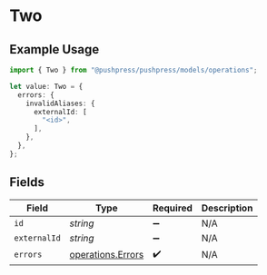 # Two

## Example Usage

```typescript
import { Two } from "@pushpress/pushpress/models/operations";

let value: Two = {
  errors: {
    invalidAliases: {
      externalId: [
        "<id>",
      ],
    },
  },
};
```

## Fields

| Field                                                  | Type                                                   | Required                                               | Description                                            |
| ------------------------------------------------------ | ------------------------------------------------------ | ------------------------------------------------------ | ------------------------------------------------------ |
| `id`                                                   | *string*                                               | :heavy_minus_sign:                                     | N/A                                                    |
| `externalId`                                           | *string*                                               | :heavy_minus_sign:                                     | N/A                                                    |
| `errors`                                               | [operations.Errors](../../models/operations/errors.md) | :heavy_check_mark:                                     | N/A                                                    |
